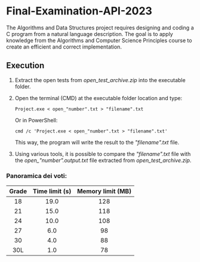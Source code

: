 # Final-Examination-API-2023
The Algorithms and Data Structures project requires designing and coding a C program from a natural language description. The goal is to apply knowledge from the Algorithms and Computer Science Principles course to create an efficient and correct implementation.
## Execution
1. Extract the open tests from *open_test_archive.zip* into the executable folder.
2. Open the terminal (CMD) at the executable folder location and type:

   `Project.exe < open_"number".txt > "filename".txt`

   Or in PowerShell:

   `cmd /c 'Project.exe < open_"number".txt > "filename".txt'`

   This way, the program will write the result to the *"filename".txt* file.

3. Using various tools, it is possible to compare the *"filename".txt* file with the *open_"number".output.txt* file extracted from *open_test_archive.zip*.
### Panoramica dei voti:

| **Grade** | **Time limit (s)** | **Memory limit** (MB) |
| :---: | :---: | :---: |
| 18 | 19.0 | 128 | 
| 21 | 15.0 | 118 |
| 24 | 10.0 | 108 |
| 27 | 6.0 | 98 |
| 30 | 4.0 | 88 | 
| 30L | 1.0 | 78 |

